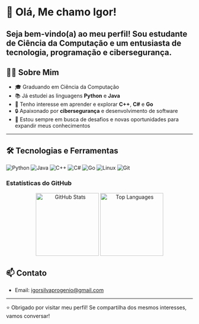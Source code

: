 # 👋 Olá, Me chamo Igor!

Seja bem-vindo(a) ao meu perfil! Sou estudante de **Ciência da Computação** e um entusiasta de tecnologia, programação e cibersegurança.
---
## 👨‍💻 Sobre Mim

- 🎓 Graduando em Ciência da Computação
- 📚 Já estudei as linguagens **Python** e **Java**
- 🚀 Tenho interesse em aprender e explorar **C++**, **C#** e **Go**
- 🔒 Apaixonado por **cibersegurança** e desenvolvimento de software
- 🤝 Estou sempre em busca de desafios e novas oportunidades para expandir meus conhecimentos
---
## 🛠️ Tecnologias e Ferramentas

![Python](https://img.shields.io/badge/Python-3776AB?style=for-the-badge&logo=python&logoColor=white)
![Java](https://img.shields.io/badge/Java-007396?style=for-the-badge&logo=java&logoColor=white)
![C++](https://img.shields.io/badge/C++-00599C?style=for-the-badge&logo=c%2b%2b&logoColor=white)
![C#](https://img.shields.io/badge/C%23-239120?style=for-the-badge&logo=c-sharp&logoColor=white)
![Go](https://img.shields.io/badge/Go-00ADD8?style=for-the-badge&logo=go&logoColor=white)
![Linux](https://img.shields.io/badge/Linux-FCC624?style=for-the-badge&logo=linux&logoColor=black)
![Git](https://img.shields.io/badge/Git-F05032?style=for-the-badge&logo=git&logoColor=white)


### Estatísticas do GitHub
<p align="center">
  <!-- Espelho para evitar erro de limite da API -->
  <img height="170" src="https://github-readme-stats-sigma-five.vercel.app/api?username=HexaMe-bit&show_icons=true&theme=tokyonight&count_private=true" alt="GitHub Stats" />
  <img height="170" src="https://github-readme-stats-sigma-five.vercel.app/api/top-langs/?username=HexaMe-bit&layout=compact&theme=tokyonight" alt="Top Languages" />
</p>




## 📫 Contato

- Email: igorsilvaprogenio@gmail.com 

---

⭐️ Obrigado por visitar meu perfil! Se compartilha dos mesmos interesses, vamos conversar!
